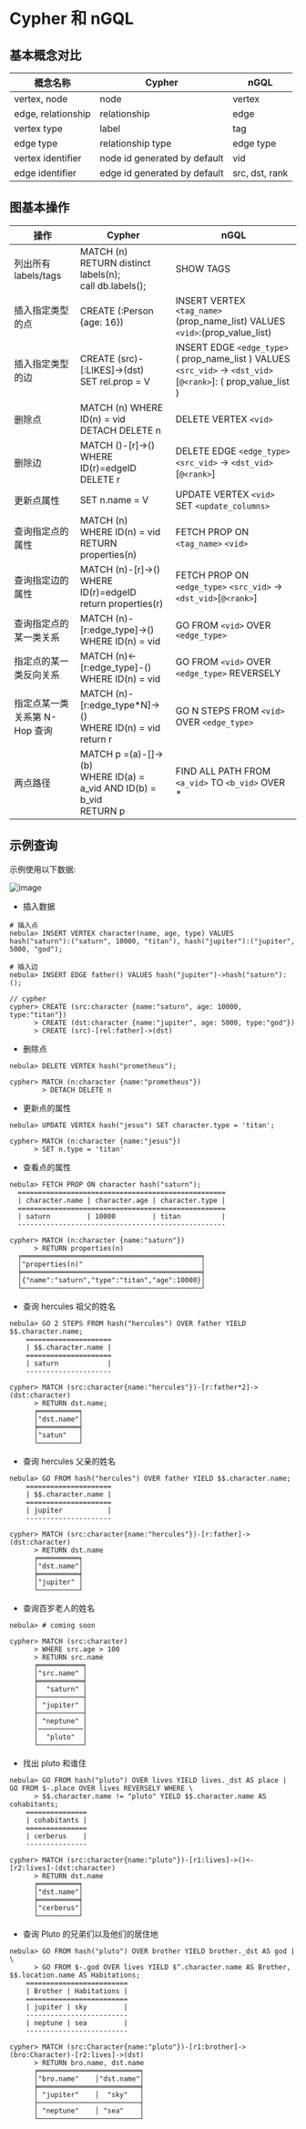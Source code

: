 # Cypher 和 nGQL

## 基本概念对比

|概念名称               | Cypher | nGQL          |
| --- | --- | --- |
| vertex, node       | node  | vertex        |
| edge, relationship | relationship    | edge          |
| vertex type        | label   | tag           |
| edge type          | relationship type   | edge type     |
| vertex identifier          | node id generated by default | vid           |
| edge identifier        | edge id generated by default   |src, dst, rank  |

## 图基本操作

|操作                   | Cypher         | nGQL          |
| --- | ------------ | ------------ |
| 列出所有 labels/tags   | MATCH (n) RETURN distinct labels(n);  <br/> call db.labels(); | SHOW TAGS |
| 插入指定类型的点 | CREATE (:Person {age: 16}) | INSERT VERTEX `<tag_name>` (prop_name_list) VALUES `<vid>`:(prop_value_list) |
| 插入指定类型的边| CREATE (src)-[:LIKES]->(dst) <br/> SET rel.prop = V | INSERT EDGE `<edge_type>` ( prop_name_list ) VALUES `<src_vid>` -> `<dst_vid>`[`@<rank>`]: ( prop_value_list ) |
| 删除点 | MATCH (n) WHERE ID(n) = vid <br/> DETACH DELETE n | DELETE VERTEX `<vid>` |
| 删除边  | MATCH ()-[r]->() WHERE ID(r)=edgeID <br/> DELETE r |  DELETE EDGE `<edge_type>` `<src_vid>` -> `<dst_vid>`[`@<rank>`] |
| 更新点属性 |SET n.name = V | UPDATE VERTEX `<vid>` SET `<update_columns>` |
| 查询指定点的属性| MATCH (n) <br/> WHERE ID(n) = vid  <br/> RETURN properties(n) | FETCH PROP ON `<tag_name>` `<vid>`|
| 查询指定边的属性  | MATCH (n)-[r]->() <br/> WHERE ID(r)=edgeID <br/> return properties(r)| FETCH PROP ON `<edge_type>` `<src_vid>` -> `<dst_vid>`[`@<rank>`] |
| 查询指定点的某一类关系 |MATCH (n)-[r:edge_type]->() WHERE ID(n) = vid| GO FROM `<vid>` OVER  `<edge_type>` |
| 指定点的某一类反向关系 | MATCH (n)<-[r:edge_type]-() WHERE ID(n) = vid| GO FROM `<vid>` OVER `<edge_type>` REVERSELY |
| 指定点某一类关系第 N-Hop 查询  |MATCH (n)-[r:edge_type*N]->() <br/> WHERE ID(n) = vid <br/> return r | GO N STEPS FROM `<vid>` OVER `<edge_type>` |
| 两点路径 | MATCH p =(a)-[]->(b) <br/> WHERE ID(a) = a_vid AND ID(b) = b_vid <br/> RETURN p | FIND ALL PATH FROM `<a_vid>` TO `<b_vid>` OVER * |

## 示例查询

示例使用以下数据:

![image](../../figs/ng-ug-017.png)

- 插入数据

```ngql
# 插入点
nebula> INSERT VERTEX character(name, age, type) VALUES hash("saturn"):("saturn", 10000, "titan"), hash("jupiter"):("jupiter", 5000, "god");

# 插入边
nebula> INSERT EDGE father() VALUES hash("jupiter")->hash("saturn"):();

// cypher
cypher> CREATE (src:character {name:"saturn", age: 10000, type:"titan"})
      > CREATE (dst:character {name:"jupiter", age: 5000, type:"god"})
      > CREATE (src)-[rel:father]->(dst)
 ```

- 删除点

```ngql
nebula> DELETE VERTEX hash("prometheus");

cypher> MATCH (n:character {name:"prometheus"})
        > DETACH DELETE n
```

- 更新点的属性

```ngql
nebula> UPDATE VERTEX hash("jesus") SET character.type = 'titan';

cypher> MATCH (n:character {name:"jesus"})
      > SET n.type = 'titan'
```

- 查看点的属性

```ngql
nebula> FETCH PROP ON character hash("saturn");
  ===================================================
  | character.name | character.age | character.type |
  ===================================================
  | saturn         | 10000         | titan          |
  ---------------------------------------------------

cypher> MATCH (n:character {name:"saturn"})
      > RETURN properties(n)
  ╒════════════════════════════════════════════╕
  │"properties(n)"                             │
  ╞════════════════════════════════════════════╡
  │{"name":"saturn","type":"titan","age":10000}│
  └────────────────────────────────────────────┘
```

- 查询 hercules 祖父的姓名

```ngql
nebula> GO 2 STEPS FROM hash("hercules") OVER father YIELD  $$.character.name;
    =====================
    | $$.character.name |
    =====================
    | saturn            |
    ---------------------

cypher> MATCH (src:character{name:"hercules"})-[r:father*2]->(dst:character)
      > RETURN dst.name;
      ╒══════════╕
      │"dst.name"│
      ╞══════════╡
      │"satun"   │
      └──────────┘
```

- 查询 hercules 父亲的姓名

```ngql
nebula> GO FROM hash("hercules") OVER father YIELD $$.character.name;
    =====================
    | $$.character.name |
    =====================
    | jupiter           |
    ---------------------

cypher> MATCH (src:character{name:"hercules"})-[r:father]->(dst:character)
      > RETURN dst.name
      ╒══════════╕
      │"dst.name"│
      ╞══════════╡
      │"jupiter" │
      └──────────┘
```

- 查询百岁老人的姓名

```ngql
nebula> # coming soon

cypher> MATCH (src:character)
      > WHERE src.age > 100
      > RETURN src.name
      ╒═══════════╕
      │"src.name" │
      ╞═══════════╡
      │  "saturn" │
      ├───────────┤
      │ "jupiter" │
      ├───────────┤
      │ "neptune" │
      │───────────│
      │  "pluto"  │
      └───────────┘
```

- 找出 pluto 和谁住

```ngql
nebula> GO FROM hash("pluto") OVER lives YIELD lives._dst AS place | GO FROM $-.place OVER lives REVERSELY WHERE \
      > $$.character.name != "pluto" YIELD $$.character.name AS cohabitants;
    ===============
    | cohabitants |
    ===============
    | cerberus    |
    ---------------

cypher> MATCH (src:character{name:"pluto"})-[r1:lives]->()<-[r2:lives]-(dst:character)
      > RETURN dst.name
      ╒══════════╕
      │"dst.name"│
      ╞══════════╡
      │"cerberus"│
      └──────────┘
```

- 查询 Pluto 的兄弟们以及他们的居住地

```ngql
nebula> GO FROM hash("pluto") OVER brother YIELD brother._dst AS god | \
      > GO FROM $-.god OVER lives YIELD $^.character.name AS Brother, $$.location.name AS Habitations;
    =========================
    | Brother | Habitations |
    =========================
    | jupiter | sky         |
    -------------------------
    | neptune | sea         |
    -------------------------

cypher> MATCH (src:Character{name:"pluto"})-[r1:brother]->(bro:Character)-[r2:lives]->(dst)
      > RETURN bro.name, dst.name
      ╒═════════════════════════╕
      │"bro.name"    │"dst.name"│
      ╞═════════════════════════╡
      │ "jupiter"    │  "sky"   │
      ├─────────────────────────┤
      │ "neptune"    │ "sea"    │
      └─────────────────────────┘
```

